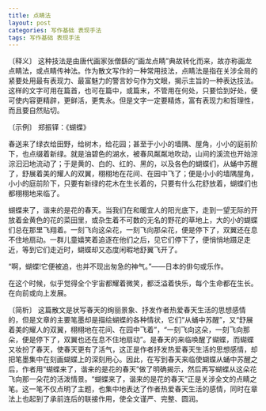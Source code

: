 ```yaml
---
title: 点睛法
layout: post
categories: 写作基础 表现手法
tags: 写作基础 表现手法
---
```


〔释义〕 这种技法是由唐代画家张僧繇的“画龙点睛”典故转化而来，故亦称画龙点睛法，或点睛传神法。作为散文写作的一种常用技法，点睛法是指在关涉全局的紧要处用最有表现力、最富魅力的警言妙句作为文眼，揭示主旨的一种表达技法。这样的文字可用在篇首，也可在篇中，或篇末，不管用在何处，只要恰到好处，便可使内容更精辟，更鲜活，更隽永。但是文字一定要精炼，富有表现力和哲理性，而且要自然贴切。

〔示例〕 郑振铎：《蝴蝶》

春送来了绿衣给田野，给树木，给花园；甚至于小小的墙隅、屋角，小小的庭前阶下，也点缀着新绿。就是油碧色的湖水，被春风粼粼地吹动，山间的溪流也开始淙淙汩汩地流动了；于是黄的、白的、红的、黑的，以及各色的蝴蝶们，从蛹中苏醒了，舒展着美的耀人的双翼，栩栩地在花间、在园中飞了；便是小小的墙隅屋角，小小的庭前阶下，只要有新绿的花木在生长着的，只要有什么花舒放着，蝴蝶们也都栩栩地来临了。

蝴蝶来了，谐来的是花的春天。当我们在和暖宜人的阳光底下，走到一望无际的开放着金黄色的花的菜田里，或杂生着不可数的无名的野花的草地上，大的小的蝴蝶们总在那里飞翔着。一刻飞向这朵花，一刻飞向那朵花，便是停下了，双翼还在息不住地扇动。一群儿童嬉笑着追逐在他们之后，见它们停下了，便悄悄地蹑足走近，等到它们走近时，蝴蝶却又态度闲暇地舒翼飞开了。

“啊，蝴蝶!它便被追，也并不现出匆急的神气。”——日本的俳句或乐作。

在这个时候，似乎觉得全个宇宙都耀着微笑，都泛溢着快乐，每个生命都在生长。在向前或向上发展。

〔简析〕 这篇散文是状写春天的绚丽景象、抒发作者热爱春天生活的思想感情的，但是文章的主要笔墨却是描绘蝴蝶的各种情状，它们“从蛹中苏醒”，又“舒展着美的耀人的双翼，栩栩地在花间、在园中飞着”，“一刻飞向这朵，一刻飞向那朵，便是停下了，双翼也还在息不住地扇动”。是春天的来临唤醒了蝴蝶，而蝴蝶又妆扮了春天，使春天更有了活气，这正是作者抒发热爱春天生活的思想感情，却把笔墨集中在刻画蝴蝶上的深刻用心。因此，在写到春天来临使蝴蝶从蛹中苏醒之后，作者用“蝴蝶来了，谐来的是花的春天”做了明确揭示，然后再写蝴蝶从这朵花飞向那一朵花的活泼情景。“蝴蝶来了，谐来的是花的春天”正是关涉全文的点睛之笔。这一笔不仅点明了主题，也集中地表达了作者热爱春天生活的感情，同时在章法上也起到了承前连后的联接作用，使全文谨严、完整、圆润。 